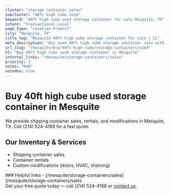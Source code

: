 ```yaml
---
cluster: "storage container sales"
subcluster: "40ft high cube used"
keyword: "40ft high cube used storage container for sale Mesquite, TX"
intent: "Transactional-Local"
page_type: "Location-Product"
city: "Mesquite, TX"
title_tag: "Mesquite 40ft high cube storage container for sale | LC"
meta_description: "Buy used 40ft high cube storage container sale with local delivery in Mesquite, TX. LC Container — local Since 2003. Request a fast quote today."
url_slug: "/mesquite/buy/40ft-high-cube/storage-containers/used"
h1: "Buy 40ft high cube used storage container in Mesquite"
internal_links: "/mesquite/storage-containers/sales"
priority: 3
notes: "NaN"
noindex: true
---
```


# Buy 40ft high cube used storage container in Mesquite

We provide shipping container sales, rentals, and modifications in Mesquite, TX. Call (214) 524-4168 for a fast quote.

## Our Inventory & Services
- Shipping container sales
- Container rentals
- Custom modifications (doors, HVAC, shelving)

<div data-section="internal-links">
### Helpful links
- [/mesquite/storage-containers/sales](/mesquite/storage-containers/sales
</div>

<div data-section="cta">
Get your free quote today — call (214) 524-4168 or <a href="/contact">contact us</a>.
</div>

<script type="application/ld+json">{"@context":"https://schema.org","@type":"FAQPage","mainEntity":[{"@type":"Question","name":"How much does delivery cost in Mesquite, TX?","acceptedAnswer":{"@type":"Answer","text":"Delivery costs vary by distance and container size. Most deliveries in Mesquite, TX range from $150-$300. Call (214) 524-4168 for an exact quote based on your specific location."}},{"@type":"Question","name":"Do you offer financing or payment plans?","acceptedAnswer":{"@type":"Answer","text":"We accept major credit cards, checks, and can discuss commercial terms for bulk purchases. Call (214) 524-4168 to discuss options."}},{"@type":"Question","name":"Can you customize containers in Mesquite, TX?","acceptedAnswer":{"@type":"Answer","text":"Yes — we perform modifications like doors, HVAC, insulation, and shelving. Request a custom quote at (214) 524-4168 or via our contact form."}}]}</script>
